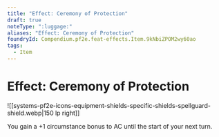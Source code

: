```yaml
---
title: "Effect: Ceremony of Protection"
draft: true
noteType: ":luggage:"
aliases: "Effect: Ceremony of Protection"
foundryId: Compendium.pf2e.feat-effects.Item.9kNbiZPOM2wy60ao
tags:
  - Item
---
```


# Effect: Ceremony of Protection
![[systems-pf2e-icons-equipment-shields-specific-shields-spellguard-shield.webp|150 lp right]]

You gain a +1 circumstance bonus to AC until the start of your next turn.
